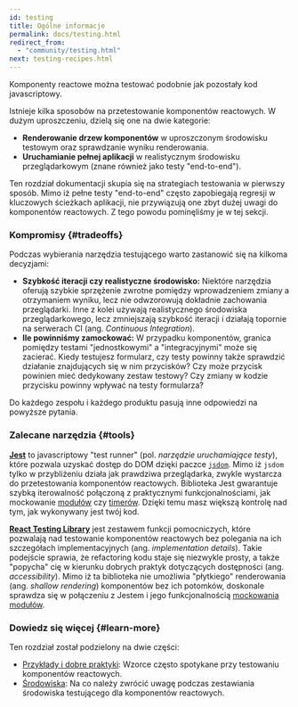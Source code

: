 ```yaml
---
id: testing
title: Ogólne informacje
permalink: docs/testing.html
redirect_from:
  - "community/testing.html"
next: testing-recipes.html
---
```


Komponenty reactowe można testować podobnie jak pozostały kod javascriptowy.

Istnieje kilka sposobów na przetestowanie komponentów reactowych. W dużym uproszczeniu, dzielą się one na dwie kategorie:

* **Renderowanie drzew komponentów** w uproszczonym środowisku testowym oraz sprawdzanie wyniku renderowania.
* **Uruchamianie pełnej aplikacji** w realistycznym środowisku przeglądarkowym (znane również jako testy "end-to-end").

Ten rozdział dokumentacji skupia się na strategiach testowania w pierwszy sposób. Mimo iż pełne testy "end-to-end" często zapobiegają regresji w kluczowych ścieżkach aplikacji, nie przywiązują one zbyt dużej uwagi do komponentów reactowych. Z tego powodu pominęliśmy je w tej sekcji.

### Kompromisy {#tradeoffs}

Podczas wybierania narzędzia testującego warto zastanowić się na kilkoma decyzjami:

* **Szybkość iteracji czy realistyczne środowisko:** Niektóre narzędzia oferują szybkie sprzężenie zwrotne pomiędzy wprowadzeniem zmiany a otrzymaniem wyniku, lecz nie odwzorowują dokładnie zachowania przeglądarki. Inne z kolei używają realistycznego środowiska przeglądarkowego, lecz zmniejszają szybkość iteracji i działają topornie na serwerach CI (ang. *Continuous Integration*).
* **Ile powinniśmy zamockować:** W przypadku komponentów, granica pomiędzy testami "jednostkowymi" a "integracyjnymi" może się zacierać. Kiedy testujesz formularz, czy testy powinny także sprawdzić działanie znajdujących się w nim przycisków? Czy może przycisk powinien mieć dedykowany zestaw testowy? Czy zmiany w kodzie przycisku powinny wpływać na testy formularza?

Do każdego zespołu i każdego produktu pasują inne odpowiedzi na powyższe pytania.

### Zalecane narzędzia {#tools}

**[Jest](https://facebook.github.io/jest/)** to javascriptowy "test runner" (pol. *narzędzie uruchamiające testy*), które pozwala uzyskać dostęp do DOM dzięki paczce [`jsdom`](/docs/testing-environments.html#mocking-a-rendering-surface). Mimo iż `jsdom` tylko w przybliżeniu działa jak prawdziwa przeglądarka, zwykle wystarcza do przetestowania komponentów reactowych. Biblioteka Jest gwarantuje szybką iterowalność połączoną z praktycznymi funkcjonalnościami, jak mockowanie [modułów](/docs/testing-environments.html#mocking-modules) czy [timerów](/docs/testing-environments.html#mocking-timers). Dzięki temu masz większą kontrolę nad tym, jak wykonywany jest twój kod.

**[React Testing Library](https://testing-library.com/react)** jest zestawem funkcji pomocniczych, które pozwalają nad testowanie komponentów reactowych bez polegania na ich szczegółach implementacyjnych (ang. *implementation details*). Takie podejście sprawia, że refactoring kodu staje się niezwykle prosty, a także "popycha" cię w kierunku dobrych praktyk dotyczących dostępności (ang. *accessibility*). Mimo iż ta biblioteka nie umożliwia "płytkiego" renderowania (ang. *shallow rendering*) komponentów bez ich potomków, doskonale sprawdza się w połączeniu z Jestem i jego funkcjonalnością [mockowania modułów](/docs/testing-recipes.html#mocking-modules).

### Dowiedz się więcej {#learn-more}

Ten rozdział został podzielony na dwie części:

- [Przykłady i dobre praktyki](/docs/testing-recipes.html): Wzorce często spotykane przy testowaniu komponentów reactowych.
- [Środowiska](/docs/testing-environments.html): Na co należy zwrócić uwagę podczas zestawiania środowiska testującego dla komponentów reactowych.

